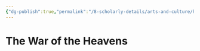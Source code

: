 ```yaml
---
{"dg-publish":true,"permalink":"/8-scholarly-details/arts-and-culture/history/the-war-of-the-heavens/","noteIcon":""}
---
```


# The War of the Heavens

